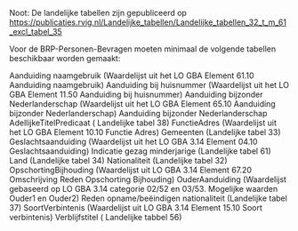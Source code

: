 Noot: De landelijke tabellen zijn gepubliceerd op https://publicaties.rvig.nl/Landelijke_tabellen/Landelijke_tabellen_32_t_m_61_excl_tabel_35

Voor de BRP-Personen-Bevragen moeten minimaal de volgende tabellen beschikbaar worden gemaakt:

Aanduiding naamgebruik (Waardelijst uit het LO GBA Element 61.10 Aanduiding naamgebruik)
Aanduiding bij huisnummer (Waardelijst uit het LO GBA Element 11.50 Aanduiding bij huisnummer)
Aanduiding bijzonder Nederlanderschap (Waardelijst uit het LO GBA Element 65.10 Aanduiding bijzonder Nederlanderschap)
Aanduiding bijzonder Nederlanderschap
AdellijkeTitelPredicaat ( Landelijke tabel 38)
FunctieAdres (Waardelijst uit het LO GBA Element 10.10 Functie Adres)
Gemeenten (Landelijke tabel 33)
Geslachtsaanduiding (Waardelijst uit het LO GBA 3.14 Element 04.10 Geslachtsaanduiding)
Indicatie gezag minderjarige (Landelijke tabel 61)
Land (Landelijke tabel 34)
Nationaliteit (Landelijke tabel 32)
OpschortingBijhouding (Waardelijst uit LO GBA 3.14 Element 67.20 Omschrijving Reden Opschorting Bijhouding)
OuderAanduiding (Waardelijst gebaseerd op LO GBA 3.14 categorie 02/52 en 03/53. Mogelijke waarden Ouder1 en Ouder2)
Reden opname/beëindigen nationaliteit (Landelijke tabel 37)
SoortVerbintenis (Waardelijst uit LO GBA 3.14 Element 15.10 Soort verbintenis)
Verblijfstitel ( Landelijke tabbel 56)
